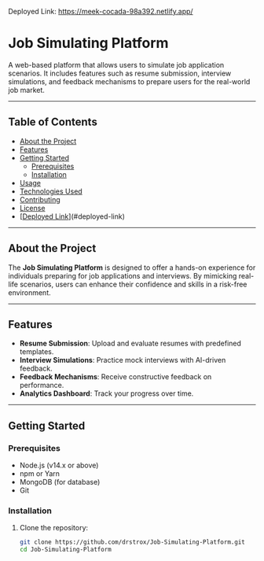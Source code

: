 Deployed Link: https://meek-cocada-98a392.netlify.app/
# Job Simulating Platform

A web-based platform that allows users to simulate job application scenarios. It includes features such as resume submission, interview simulations, and feedback mechanisms to prepare users for the real-world job market.

---

## Table of Contents
- [About the Project](#about-the-project)
- [Features](#features)
- [Getting Started](#getting-started)
  - [Prerequisites](#prerequisites)
  - [Installation](#installation)
- [Usage](#usage)
- [Technologies Used](#technologies-used)
- [Contributing](#contributing)
- [License](#license)
- [[Deployed Link](https://meek-cocada-98a392.netlify.app/)](#deployed-link)

---

## About the Project

The **Job Simulating Platform** is designed to offer a hands-on experience for individuals preparing for job applications and interviews. By mimicking real-life scenarios, users can enhance their confidence and skills in a risk-free environment.

---

## Features
- **Resume Submission**: Upload and evaluate resumes with predefined templates.
- **Interview Simulations**: Practice mock interviews with AI-driven feedback.
- **Feedback Mechanisms**: Receive constructive feedback on performance.
- **Analytics Dashboard**: Track your progress over time.

---

## Getting Started

### Prerequisites
- Node.js (v14.x or above)
- npm or Yarn
- MongoDB (for database)
- Git

### Installation
1. Clone the repository:
   ```bash
   git clone https://github.com/drstrox/Job-Simulating-Platform.git
   cd Job-Simulating-Platform
